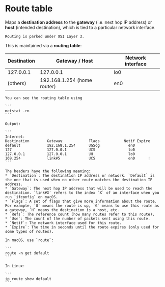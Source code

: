 # Route table

Maps a **destination address** to the **gateway** (i.e. next hop IP address) or **host** (intended destination), which is tied to a particular network interface.

~~~admonish info title="OSI model"
Routing is parked under OSI Layer 3.
~~~

This is maintained via a **routing table**:

| Destination | Gateway / Host       | Network interface |
| ----------- | --------------------------- | -- |
| 127.0.0.1   | 127.0.0.1                   | lo0 |
| (others)    | 192.168.1.254 (home router) | en0 |

````admonish tip title="View routing table"
You can see the routing table using

```
netstat -rn
```

Output:

```
Internet:
Destination        Gateway            Flags           Netif Expire
default            192.168.1.254      UGScg             en0
127                127.0.0.1          UCS               lo0
127.0.0.1          127.0.0.1          UH                lo0
169.254            link#5             UCS               en0      !
```

The headers have the following meaning:
* `Destination`: The destination IP address or network. `Default` is the one that is used when no other route matches the destination IP address.
* `Gateway`: The next hop IP address that will be used to reach the destination. `link#X` refers to the index `X` of an interface when you run `ifconfig` on macOS.
* `Flags`: A set of flags that give more information about the route. For example, `U` means the route is up, `G` means to use this route as a gateway, `H` means the destination is a host, etc.
* `Refs`: The reference count (how many routes refer to this route).
* `Use`: The count of the number of packets sent using this route.
* `Netif`: The network interface used for this route.
* `Expire`: The time in seconds until the route expires (only used for some types of routes).

````

````admonish hint title="Find default gateway"
In macOS, use `route`:

```
route -n get default
```

In Linux:

```
ip route show default
```
````
